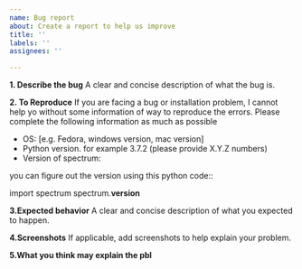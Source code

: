 ```yaml
---
name: Bug report
about: Create a report to help us improve
title: ''
labels: ''
assignees: ''

---
```


**1. Describe the bug**
A clear and concise description of what the bug is.

**2. To Reproduce**
If you are facing a bug or installation problem, I cannot help yo without some information of way to reproduce the errors. Please complete the following information as much as possible
- OS: [e.g. Fedora, windows version, mac version]
- Python version. for example 3.7.2 (please provide X.Y.Z numbers)
- Version of spectrum:

you can figure out the version using this python code::

   import spectrum
   spectrum.__version__

**3.Expected behavior**
A clear and concise description of what you expected to happen.

**4.Screenshots**
If applicable, add screenshots to help explain your problem.

**5.What you think may explain the pbl**
